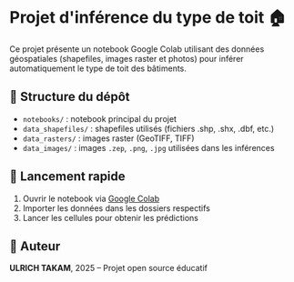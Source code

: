 # Projet d'inférence du type de toit 🏠

Ce projet présente un notebook Google Colab utilisant des données géospatiales (shapefiles, images raster et photos) pour inférer automatiquement le type de toit des bâtiments.

## 📂 Structure du dépôt

- `notebooks/` : notebook principal du projet
- `data_shapefiles/` : shapefiles utilisés (fichiers .shp, .shx, .dbf, etc.)
- `data_rasters/` : images raster (GeoTIFF, TIFF)
- `data_images/` : images `.zep`, `.png`, `.jpg` utilisées dans les inférences

## 🚀 Lancement rapide

1. Ouvrir le notebook via [Google Colab](https://colab.research.google.com/)
2. Importer les données dans les dossiers respectifs
3. Lancer les cellules pour obtenir les prédictions

## 👤 Auteur

**ULRICH TAKAM**, 2025 – Projet open source éducatif
